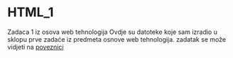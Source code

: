 # HTML_1
Zadaca 1 iz osova web tehnologija
Ovdje su datoteke koje sam izradio u sklopu prve zadaće iz predmeta osnove web tehnologija. 
zadatak se može vidjeti na [poveznici](https://github.com/VilimTrakos/HTML_1/blob/main/Zada%C4%87a%201_OWT.pdf)
